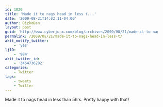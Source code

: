```yaml
---
id: 1020
title: 'Made it to nags head in less t...'
date: '2009-08-21T14:02:11-04:00'
author: DizkoDan
layout: post
guid: 'http://www.cyberjunx.com/blog/archives/2009/08/21/made-it-to-nags-head-in-less-t/'
permalink: /2009/08/21/made-it-to-nags-head-in-less-t/
aktt_notify_twitter:
    - 'yes'
ljID:
    - '984'
aktt_twitter_id:
    - '3454736202'
categories:
    - Twitter
tags:
    - tweets
    - Twitter
---
```


Made it to nags head in less than 5hrs. Pretty happy with that!